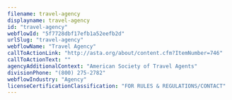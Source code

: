 ```yaml
---
filename: travel-agency
displayname: travel-agency
id: "travel-agency"
webflowId: "5f7728dbf17efb1a52eefb2d"
urlSlug: "travel-agency"
webflowName: "Travel Agency"
callToActionLink: "http://asta.org/about/content.cfm?ItemNumber=746"
callToActionText: ""
agencyAdditionalContext: "American Society of Travel Agents"
divisionPhone: "(800) 275-2782"
webflowIndustry: "Agency"
licenseCertificationClassification: "FOR RULES & REGULATIONS/CONTACT"
---
```

